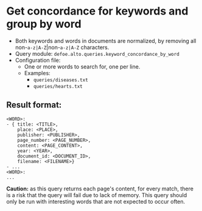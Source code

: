 # Get concordance for keywords and group by word

* Both keywords and words in documents are normalized, by removing all non-``a-z|A-Z``|non-``a-z|A-Z`` characters.
* Query module: `defoe.alto.queries.keyword_concordance_by_word`
* Configuration file:
  - One or more words to search for, one per line.
  - Examples:
    - ``queries/diseases.txt``
    - ``queries/hearts.txt``

Result format:
----------------------------------------------------------

```
<WORD>:
- { title: <TITLE>,
    place: <PLACE>,
    publisher: <PUBLISHER>,
    page_number: <PAGE_NUMBER>,
    content: <PAGE_CONTENT>,
    year: <YEAR>,
    document_id: <DOCUMENT_ID>,
    filename: <FILENAME>}
- ...
<WORD>:
...
```

**Caution:** as this query returns each page's content, for every match, there is a risk that the query will fail due to lack of memory. This query should only be run with interesting words that are not expected to occur often.

